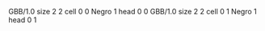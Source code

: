 <gs-board> GBB/1.0
size 2 2
cell 0 0 Negro 1 
head 0 0
 </gs-board>
<gs-board> GBB/1.0
size 2 2
cell 0 1 Negro 1 
head 0 1 </gs-board>